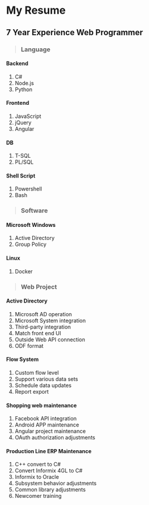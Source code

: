 # My Resume
## 7 Year Experience Web Programmer

>### Language
#### Backend
1. C#
2. Node.js
3. Python

#### Frontend
1. JavaScript
2. jQuery
3. Angular

#### DB
1. T-SQL
2. PL/SQL


#### Shell Script
1. Powershell
2. Bash 

>### Software
#### Microsoft Windows
1. Active Directory
2. Group Policy
#### Linux
1. Docker

>### Web Project
#### Active Directory
1. Microsoft AD operation
2. Microsoft System integration
3. Third-party integration
4. Match front end UI
5. Outside Web API connection
6. ODF format

#### Flow System
1. Custom flow level
2. Support various data sets
3. Schedule data updates
4. Report export

#### Shopping web maintenance
1. Facebook API integration
2. Android APP maintenance
3. Angular project maintenance
4. OAuth authorization adjustments

#### Production Line ERP Maintenance
1. C++ convert to C#
2. Convert Informix 4GL to C#
3. Informix to Oracle
4. Subsystem behavior adjustments
5. Common library adjustments
6. Newcomer training
